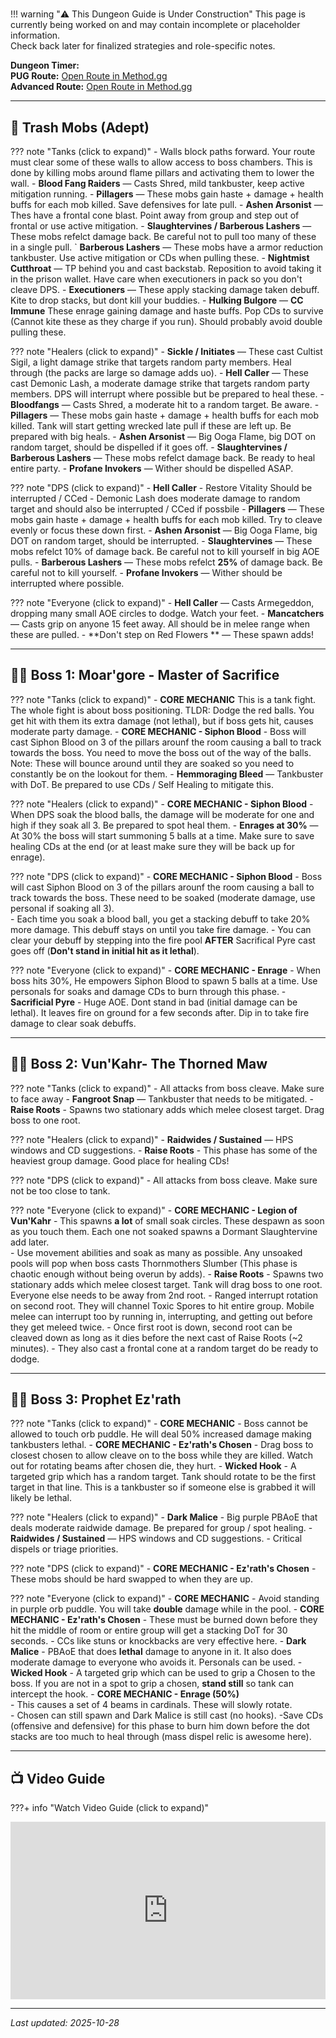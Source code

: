 # <Capstone Dungeon Name>

!!! warning "⚠️ This Dungeon Guide is Under Construction"
    This page is currently being worked on and may contain incomplete or placeholder information.  
    Check back later for finalized strategies and role-specific notes.

**Dungeon Timer:**  
**PUG Route:** [Open Route in Method.gg](<PUG_URL>)  
**Advanced Route:** [Open Route in Method.gg](<ADV_URL>)

---

## 🧹 Trash Mobs (Adept)

??? note "Tanks (click to expand)"
    - Walls block paths forward.  Your route must clear some of these walls to allow access to boss chambers.  This is done by killing mobs around flame pillars and activating them to lower the wall.
    - **Blood Fang Raiders** — Casts Shred, mild tankbuster, keep active mitigation running.
    - **Pillagers** — These mobs gain haste + damage + health buffs for each mob killed.  Save defensives for late pull.
    - **Ashen Arsonist** — Thes have a frontal cone blast.  Point away from group and step out of frontal or use active mitigation.
    - **Slaughtervines / Barberous Lashers** — These mobs refelct damage back.  Be careful not to pull too many of these in a single pull.
    ` **Barberous Lashers** — These mobs have a armor reduction tankbuster.  Use active mitigation or CDs when pulling these.
    - **Nightmist Cutthroat** — TP behind you and cast backstab. Reposition to avoid taking it in the prison wallet. Have care when executioners in pack so you don't cleave DPS.
    - **Executioners** — These apply stacking damage taken debuff. Kite to drop stacks, but dont kill your buddies.
    - **Hulking Bulgore** — **CC Immune** These enrage gaining damage and haste buffs.  Pop CDs to survive (Cannot kite these as they charge if you run). Should probably avoid double pulling these.
      
??? note "Healers (click to expand)"
    - **Sickle / Initiates** — These cast Cultist Sigil, a light damage strike that targets random party members.  Heal through (the packs are large so damage adds uo).
    - **Hell Caller** — These cast Demonic Lash, a moderate damage strike that targets random party members.  DPS will interrupt where possible but be prepared to heal these.
    - **Bloodfangs** — Casts Shred, a moderate hit to a random target. Be aware.
    - **Pillagers** — These mobs gain haste + damage + health buffs for each mob killed.  Tank will start getting wrecked late pull if these are left up.  Be prepared with big heals.
    - **Ashen Arsonist** — Big Ooga Flame, big DOT on random target, should be dispelled if it goes off.
    - **Slaughtervines / Barberous Lashers** — These mobs refelct damage back.  Be ready to heal entire party.
    - **Profane Invokers** — Wither should be dispelled ASAP.
    

??? note "DPS (click to expand)"
    - **Hell Caller** 
        - Restore Vitality Should be interrupted / CCed
        - Demonic Lash does moderate damage to random target and should also be interrupted / CCed if possbile 
    - **Pillagers** — These mobs gain haste + damage + health buffs for each mob killed.  Try to cleave evenly or focus these down first.
    - **Ashen Arsonist** — Big Ooga Flame, big DOT on random target, should be interrupted.
    - **Slaughtervines** — These mobs refelct 10% of damage back.  Be careful not to kill yourself in big AOE pulls.
    - **Barberous Lashers** — These mobs refelct **25%** of damage back.  Be careful not to kill yourself.
    - **Profane Invokers** — Wither should be interrupted where possible.

??? note "Everyone (click to expand)"
    - **Hell Caller** — Casts Armegeddon, dropping many small AOE circles to dodge.  Watch your feet.
    - **Mancatchers** — Casts grip on anyone 15 feet away.  All should be in melee range when these are pulled.
    - **Don't step on Red Flowers ** — These spawn adds!
    
---

## 🧑‍💼 Boss 1: Moar'gore - Master of Sacrifice

??? note "Tanks (click to expand)"
    - **CORE MECHANIC** This is a tank fight.  The whole fight is about boss positioning.  TLDR: Dodge the red balls.  You get hit with them its extra damage (not lethal), but if boss gets hit, causes moderate party damage.
    - **CORE MECHANIC - Siphon Blood** - Boss will cast Siphon Blood on 3 of the pillars arounf the room causing a ball to track towards the boss.  You need to move the boss out of the way of the balls. Note: These will bounce around until they are soaked so you need to constantly be on the lookout for them.
    - **Hemmoraging Bleed** — Tankbuster with DoT.  Be prepared to use CDs / Self Healing to mitigate this.
    

??? note "Healers (click to expand)"
    - **CORE MECHANIC - Siphon Blood** - When DPS soak the blood balls, the damage will be moderate for one and high if they soak all 3. Be prepared to spot heal them.
    - **Enrages at 30%** — At 30% the boss will start summoning 5 balls at a time.  Make sure to save healing CDs at the end (or at least make sure they will be back up for enrage).
    
??? note "DPS (click to expand)"
    - **CORE MECHANIC - Siphon Blood** 
        - Boss will cast Siphon Blood on 3 of the pillars arounf the room causing a ball to track towards the boss.  These need to be soaked (moderate damage, use personal if soaking all 3).  
        - Each time you soak a blood ball, you get a stacking debuff to take 20% more damage.  This debuff stays on until you take fire damage.
        - You can clear your debuff by stepping into the fire pool **AFTER** Sacrifical Pyre cast goes off (**Don't stand in initial hit as it lethal**).

??? note "Everyone (click to expand)"
    - **CORE MECHANIC - Enrage**  - When boss hits 30%, He empowers Siphon Blood to spawn 5 balls at a time.  Use personals for soaks and damage CDs to burn through this phase.
    - **Sacrificial Pyre** - Huge AOE.  Dont stand in bad (initial damage can be lethal).  It leaves fire on ground for a few seconds after.  Dip in to take fire damage to clear soak debuffs.
    
---

## 🧑‍💼 Boss 2: Vun'Kahr- The Thorned Maw
??? note "Tanks (click to expand)"
    - All attacks from boss cleave. Make sure to face away
    - **Fangroot Snap** — Tankbuster that needs to be mitigated.
    - **Raise Roots** - Spawns two stationary adds which melee closest target.  Drag boss to one root.

??? note "Healers (click to expand)"
    - **Raidwides / Sustained** — HPS windows and CD suggestions.
    - **Raise Roots** - This phase has some of the heaviest group damage.  Good place for healing CDs!

??? note "DPS (click to expand)"
    - All attacks from boss cleave. Make sure not be too close to tank.

??? note "Everyone (click to expand)"
    - **CORE MECHANIC - Legion of Vun'Kahr** 
        - This spawns **a lot** of small soak circles.  These despawn as soon as you touch them.  Each one not soaked spawns a Dormant Slaughtervine add later.  
        - Use movement abilities and soak as many as possible. Any unsoaked pools will pop when boss casts Thornmothers Slumber (This phase is chaotic enough without being overun by adds).
    - **Raise Roots** 
        - Spawns two stationary adds which melee closest target.  Tank will drag boss to one root. Everyone else needs to be away from 2nd root.
        - Ranged interrupt rotation on second root.  They will channel Toxic Spores to hit entire group.  Mobile melee can interrupt too by running in, interrupting, and getting out before they get meleed twice.
        - Once first root is down, second root can be cleaved down as long as it dies before the next cast of Raise Roots (~2 minutes).
        - They also cast a frontal cone at a random target do be ready to dodge.

---

## 🧑‍💼 Boss 3: Prophet Ez'rath

??? note "Tanks (click to expand)"
    - **CORE MECHANIC** -  Boss cannot be allowed to touch orb puddle.  He will deal 50% increased damage making tankbusters lethal.
    - **CORE MECHANIC - Ez'rath's Chosen** -  Drag boss to closest chosen to allow cleave on to the boss while they are killed.  Watch out for rotating beams after chosen die, they hurt.
    - **Wicked Hook**  - A targeted grip which has a random target.  Tank should rotate to be the first target in that line.  This is a tankbuster so if someone else is grabbed it will likely be lethal.

??? note "Healers (click to expand)"
    - **Dark Malice**  - Big purple PBAoE that deals moderate raidwide damage.  Be prepared for group / spot healing.
    - **Raidwides / Sustained** — HPS windows and CD suggestions.
    - Critical dispels or triage priorities.

??? note "DPS (click to expand)"
    - **CORE MECHANIC - Ez'rath's Chosen** - These mobs should be hard swapped to when they are up.

??? note "Everyone (click to expand)"
    - **CORE MECHANIC** -  Avoid standing in purple orb puddle.  You will take **double** damage while in the pool.
    - **CORE MECHANIC - Ez'rath's Chosen** 
        - These must be burned down before they hit the middle of room or entire group will get a stacking DoT for 30 seconds.
        - CCs like stuns or knockbacks are very effective here.
    - **Dark Malice**  - PBAoE that does **lethal** damage to anyone in it.  It also does moderate damage to everyone who avoids it.  Personals can be used.
    - **Wicked Hook**  - A targeted grip which can be used to grip a Chosen to the boss.  If you are not in a spot to grip a chosen, **stand still** so tank can intercept the hook.
    - **CORE MECHANIC - Enrage (50%)**  
        - This causes a set of 4 beams in cardinals.  These will slowly rotate.  
        - Chosen can still spawn and Dark Malice is still cast (no hooks).
        -Save CDs (offensive and defensive) for this phase to burn him down before the dot stacks are too much to heal through (mass dispel relic is awesome here).

---

## 📺 Video Guide

???+ info "Watch Video Guide (click to expand)"
    <div style="position:relative;padding-bottom:56.25%;height:0;overflow:hidden;">
      <iframe 
        src="https://www.youtube.com/embed/VMXuolLUiNk" 
        style="position:absolute;top:0;left:0;width:100%;height:100%;" 
        frameborder="0" allowfullscreen>
      </iframe>
    </div>

---

*Last updated: 2025-10-28*
